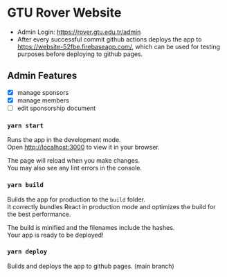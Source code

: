 # GTU Rover Website

- Admin Login: https://rover.gtu.edu.tr/admin
- After every successful commit github actions deploys the app to https://website-52fbe.firebaseapp.com/, which can be used for testing purposes before deploying to github pages.

## Admin Features

- [x] manage sponsors
- [x] manage members
- [ ] edit sponsorship document

### `yarn start`

Runs the app in the development mode.\
Open [http://localhost:3000](http://localhost:3000) to view it in your browser.

The page will reload when you make changes.\
You may also see any lint errors in the console.

### `yarn build`

Builds the app for production to the `build` folder.\
It correctly bundles React in production mode and optimizes the build for the best performance.

The build is minified and the filenames include the hashes.\
Your app is ready to be deployed!

### `yarn deploy`

Builds and deploys the app to github pages. (main branch)
